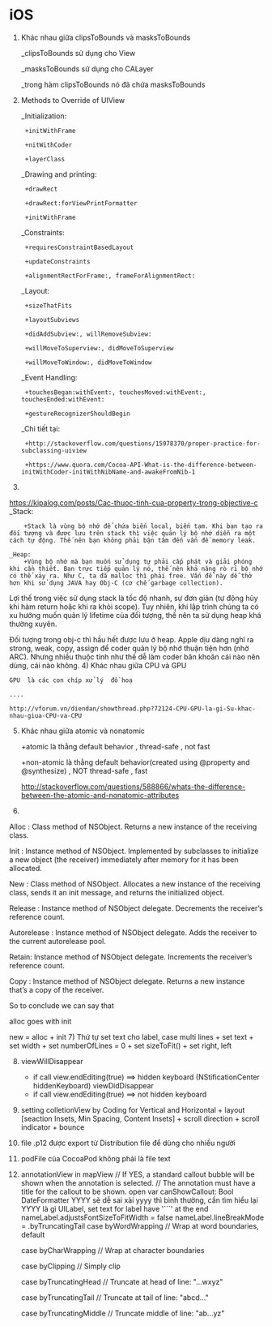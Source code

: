 # iOS 
1) Khác nhau giữa clipsToBounds và  masksToBounds

    _clipsToBounds sử dụng cho View

    _masksToBounds sử dụng cho CALayer

    _trong hàm clipsToBounds nó đã chứa masksToBounds

2) Methods to Override of UIView

    _Initialization:

        +initWithFrame

        +nitWithCoder

        +layerClass

    _Drawing and printing:

        +drawRect

        +drawRect:forViewPrintFormatter

        +initWithFrame

    _Constraints:

        +requiresConstraintBasedLayout

        +updateConstraints

        +alignmentRectForFrame:, frameForAlignmentRect:

    _Layout:

        +sizeThatFits

        +layoutSubviews

        +didAddSubview:, willRemoveSubview:

        +willMoveToSuperview:, didMoveToSuperview

        +willMoveToWindow:, didMoveToWindow

    _Event Handling:

        +touchesBegan:withEvent:, touchesMoved:withEvent:, touchesEnded:withEvent:

        +gestureRecognizerShouldBegin

    _Chi tiết tại:

        +http://stackoverflow.com/questions/15978370/proper-practice-for-subclassing-uiview

        +https://www.quora.com/Cocoa-API-What-is-the-difference-between-initWithCoder-initWithNibName-and-awakeFromNib-1
3)
https://kipalog.com/posts/Cac-thuoc-tinh-cua-property-trong-objective-c
    _Stack:

        +Stack là vùng bộ nhớ để chứa biến local, biến tạm. Khi bạn tạo ra đối tượng và được lưu trên stack thì việc quản lý bộ nhớ diễn ra một cách tự động. Thế nên bạn không phải bận tâm đến vấn đề memory leak.

    _Heap:
        +Vùng bộ nhớ mà bạn muốn sử dụng tự phải cấp phát và giải phóng khi cần thiết. Bạn trực tiếp quản lý nó, thế nên khả năng rò rỉ bộ nhớ có thể xảy ra. Như C, ta đã malloc thì phải free. Vấn đề này dễ thở hơn khi sử dụng JAVA hay Obj-C (cơ chế garbage collection).
Lợi thế trong việc sử dụng stack là tốc độ nhanh, sự đơn giản (tự động hủy khi hàm return hoặc khi ra khỏi scope). Tuy nhiên, khi lập trình chúng ta có xu hướng muốn quản lý lifetime của đối tượng, thế nên ta sử dụng heap khá thường xuyên.

Đối tượng trong obj-c thì hầu hết được lưu ở heap. Apple dịu dàng nghĩ ra strong, weak, copy, assign để coder quản lý bộ nhớ thuận tiện hơn (nhờ ARC). Nhưng nhiều thuộc tính như thế dễ làm coder băn khoăn cái nào nên dùng, cái nào không.
4)  Khác nhau giữa CPU và GPU

    GPU  là các con chíp xử lý  đồ hoạ

    ....

    http://vforum.vn/diendan/showthread.php?72124-CPU-GPU-la-gi-Su-khac-nhau-giua-CPU-va-CPU

5)  Khác nhau giữa atomic và nonatomic

    +atomic là thằng default behavior , thread-safe , not fast

    +non-atomic là thằng default behavior(created using @property and @synthesize) , NOT thread-safe ,  fast

    http://stackoverflow.com/questions/588866/whats-the-difference-between-the-atomic-and-nonatomic-attributes
6)
Alloc : Class method of NSObject. Returns a new instance of the receiving class.

Init : Instance method of NSObject. Implemented by subclasses to initialize a new object (the receiver) immediately after memory for it has been allocated.

New : Class method of NSObject. Allocates a new instance of the receiving class, sends it an init message, and returns the initialized object.

Release : Instance method of NSObject delegate. Decrements the receiver’s reference count.

Autorelease : Instance method of NSObject delegate. Adds the receiver to the current autorelease pool.

Retain: Instance method of NSObject delegate. Increments the receiver’s reference count.

Copy : Instance method of NSObject delegate. Returns a new instance that’s a copy of the receiver.

So to conclude we can say that

alloc goes with init

new = alloc + init
7)
    Thứ tự set text cho label, case multi lines
        + set text
        + set width
        + set numberOfLines = 0
        + set sizeToFit()
        + set right, left

8)
    viewWillDisappear
     + if call view.endEditing(true) ==> hidden keyboard (NStificationCenter hiddenKeyboard)
    viewDidDisappear
    + if call view.endEditing(true) ==> not hidden keyboard
9)
    setting colletionView by Coding
    for Vertical and Horizontal
        + layout  [seaction Insets, Min Spacing, Content Insets]
        + scroll direction
        + scroll indicator
        + bounce
10)
    file .p12 được export từ Distribution file
    để dùng cho nhiều người
11)
    podFile của CocoaPod  không phải là file text
12)
    annotationView in mapView
    // If YES, a standard callout bubble will be shown when the annotation is selected.
    // The annotation must have a title for the callout to be shown.
    open var canShowCallout: Bool
    DateFormatter YYYY sẽ dễ sai
    xài yyyy thì bình thường, cần tìm hiểu lại YYYY là gì
    UILabel, set text for label have '```' at the end
    nameLabel.adjustsFontSizeToFitWidth = false
    nameLabel.lineBreakMode = .byTruncatingTail
    case byWordWrapping // Wrap at word boundaries, default

    case byCharWrapping // Wrap at character boundaries

    case byClipping // Simply clip

    case byTruncatingHead // Truncate at head of line: "...wxyz"

    case byTruncatingTail // Truncate at tail of line: "abcd..."

    case byTruncatingMiddle // Truncate middle of line:  "ab...yz"





